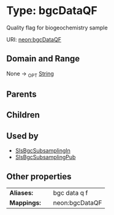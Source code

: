 
# Type: bgcDataQF


Quality flag for biogeochemistry sample

URI: [neon:bgcDataQF](https://data.neonscience.org/bgcDataQF)


## Domain and Range

None ->  <sub>OPT</sub> [String](types/String.md)

## Parents


## Children


## Used by

 * [SlsBgcSubsamplingIn](SlsBgcSubsamplingIn.md)
 * [SlsBgcSubsamplingPub](SlsBgcSubsamplingPub.md)

## Other properties

|  |  |  |
| --- | --- | --- |
| **Aliases:** | | bgc data q f |
| **Mappings:** | | neon:bgcDataQF |

